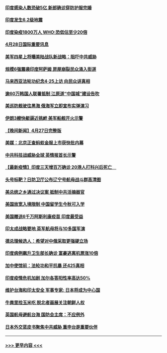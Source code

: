 #### [印度感染人数恐破5亿 新郎确诊穿防护服完婚](../pages/prog202/a103106142.md?t=04282052) 
#### [印度发生6.2级地震](../pages/prog202/a103106119.md?t=04282052) 
#### [印度染疫1800万人 WHO:恐低估至少20倍](../pages/prog202/a103106072.md?t=04282052) 
#### [4月28日国际重要讯息](../pages/prog202/a103106079.md?t=04282052) 
#### [美军四星上将曝美陆战队新战略：阻吓中共威胁](../pages/prog202/a103106041.md?t=04282052) 
#### [规模6强震袭印度阿萨姆 房屋崩裂民众涌入街道](../pages/prog202/a103106032.md?t=04282052) 
#### [马来西亚法轮功纪念4‧25上访 向民众讲真相](../pages/prog202/a103105979.md?t=04282052) 
#### [逾60万韩国人联署抵制 江原道“中国城”建设告吹](../pages/prog202/a103105951.md?t=04282052) 
#### [美巡防舰驶往黑海 俄海军立即宣布实弹演习](../pages/prog202/a103105911.md?t=04282052) 
#### [伊朗3艘快艇逼近挑衅 美军船舰开火示警](../pages/prog202/a103105883.md?t=04282052) 
#### [【晚间新闻】4月27日完整版](../pages/prog202/a103105846.md?t=04282052) 
#### [美媒：北京正查蚂蚁金服上市获快批内幕](../pages/prog202/a103105857.md?t=04282052) 
#### [中共科技战威胁全球 英情报首长示警](../pages/prog202/a103105656.md?t=04282052) 
#### [【最新疫情】印度三天增百万确诊 20港人打科兴后死亡　](../pages/prog202/a103105577.md?t=04282052) 
#### [头号标靶？日防卫厅公布辽宁号航母战斗群高清图](../pages/prog202/a103105738.md?t=04282052) 
#### [美总统之乡通过决议案 抵制中共活摘器官](../pages/prog202/a103105699.md?t=04282052) 
#### [美国放宽入境限制 中国留学生今秋可入学](../pages/prog202/a103105671.md?t=04282052) 
#### [美国赠送6千万阿斯利康疫苗 印度最受益](../pages/prog202/a103105666.md?t=04282052) 
#### [印太成战略要地 英军航母将与10多国军演](../pages/prog202/a103105649.md?t=04282052) 
#### [德总理候选人：希望对中俄采取更强硬立场](../pages/prog202/a103105607.md?t=04282052) 
#### [印度病例飙升卫生部长确诊 富豪逃离机票涨10倍](../pages/prog202/a103105536.md?t=04282052) 
#### [加中使馆前：法轮功和平抗暴 还425真相](../pages/prog202/a103105496.md?t=04282052) 
#### [印度疫情危机加剧 加尔各答阳性率高达50%](../pages/prog202/a103105450.md?t=04282052) 
#### [维护台海和印太安全 军事专家: 日本将成为中心国](../pages/prog202/a103105490.md?t=04282052) 
#### [牛粪里捡玉米吃 脱北者画展关注朝鲜人权](../pages/prog202/a103105479.md?t=04282052) 
#### [英国航母避航台海 国防会主席：不应例外](../pages/prog202/a103105488.md?t=04282052) 
#### [日本外交蓝皮书聚焦中共威胁 重申台是重要伙伴](../pages/prog202/a103105486.md?t=04282052) 

----
#### [ >>> 更早内容 <<< ](../indexes/prog202-earlier.md)
